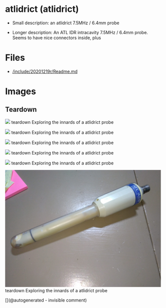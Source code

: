 # atlidrict (atlidrict)

* Small description: an atlidrict 7.5MHz / 6.4mm probe

* Longer description: An ATL IDR intracavity 7.5MHz / 6.4mm probe. Seems to have nice connectors inside, plus

# Files

* [/include/20201219r/Readme.md](/include/20201219r/Readme.md)


# Images

## Teardown 

![](/include/images/atladrict/P_20180811_201229.jpg)
teardown
Exploring the innards of a atlidrict probe

![](/include/images/atladrict/P_20180811_201232.jpg)
teardown
Exploring the innards of a atlidrict probe

![](/include/images/atladrict/P_20180811_201237.jpg)
teardown
Exploring the innards of a atlidrict probe

![](/include/images/atladrict/P_20180811_201302.jpg)
teardown
Exploring the innards of a atlidrict probe

![](/include/images/atladrict/P_20180811_201314.jpg)
teardown
Exploring the innards of a atlidrict probe

![](/include/probes/viewmes/atlidrict.jpg)
teardown
Exploring the innards of a atlidrict probe





[](@autogenerated - invisible comment)
